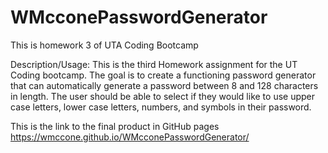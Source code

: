 # WMcconePasswordGenerator
This is homework 3 of UTA Coding Bootcamp

Description/Usage: This is the third Homework assignment for the UT Coding bootcamp. The goal is to create a functioning password generator that can automatically generate a password between 8 and 128 characters in length. The user should be able to select if they would like to use upper case letters, lower case letters, numbers, and symbols in their password. 


This is the link to the final product in GitHub pages <https://wmccone.github.io/WMcconePasswordGenerator/>
